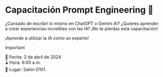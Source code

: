 # Capacitación Prompt Engineering 🧠
¿Cansado de escribir lo mismo en ChatGPT o Gemini AI? 
¿Quieres aprender a crear experiencias increíbles con las IA? ¡No te pierdas esta capacitación!

¡Aprende a utilizar la IA como un experto! 

> [!IMPORTANT]
> 📆 Fecha: 2 de abril de 2024 <br>
> ⌛️ Hora: 9:00 a.m. <br>
> 📌 Lugar: Salón D101.








